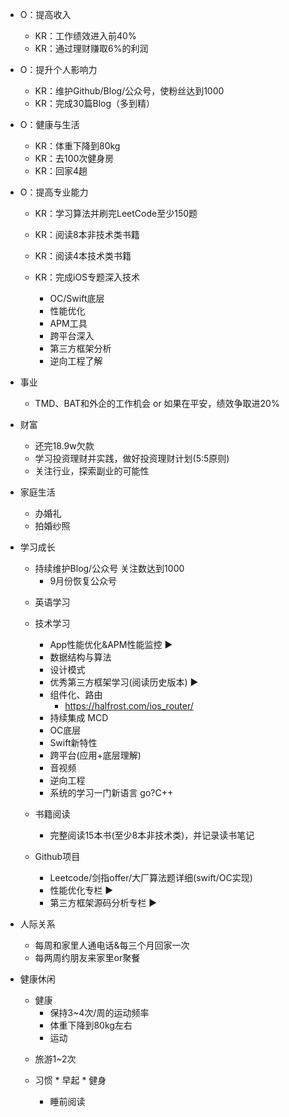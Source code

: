 - O：提高收入

  - KR：工作绩效进入前40%
  - KR：通过理财赚取6%的利润

- O：提升个人影响力

  - KR：维护Github/Blog/公众号，使粉丝达到1000
  - KR：完成30篇Blog（多到精）

- O：健康与生活

  - KR：体重下降到80kg
  - KR：去100次健身房
  - KR：回家4趟

- O：提高专业能力

  - KR：学习算法并刷完LeetCode至少150题

  - KR：阅读8本非技术类书籍

  - KR：阅读4本技术类书籍

  - KR：完成iOS专题深入技术

    - OC/Swift底层
    - 性能优化
    - APM工具
    - 跨平台深入
    - 第三方框架分析
    - 逆向工程了解

    





- 事业
	
	- TMD、BAT和外企的工作机会 or  如果在平安，绩效争取进20%
- 财富
	- 还完18.9w欠款
	* 学习投资理财并实践，做好投资理财计划(5:5原则)
	* 关注行业，探索副业的可能性
- 家庭生活
	- 办婚礼
	
	* 拍婚纱照
- 学习成长
	- 持续维护Blog/公众号 关注数达到1000
		-  9月份恢复公众号 
	* 英语学习
	* 技术学习
		-  App性能优化&APM性能监控  ▶️
		-  数据结构与算法
		* 设计模式
		* 优秀第三方框架学习(阅读历史版本) ▶️
		* 组件化、路由
			* https://halfrost.com/ios_router/
		-  持续集成 MCD 
		-  OC底层
		* Swift新特性
		-  跨平台(应用+底层理解)
		-  音视频
		-  逆向工程
		-  系统的学习一门新语言 go?C++
	* 书籍阅读
		
		- 完整阅读15本书(至少8本非技术类)，并记录读书笔记
	* Github项目
		- Leetcode/剑指offer/大厂算法题详细(swift/OC实现)
		* 性能优化专栏 ▶️
		* 第三方框架源码分析专栏 ▶️
- 人际关系
	- 每周和家里人通电话&每三个月回家一次
	
	* 每两周约朋友来家里or聚餐
- 健康休闲  
	- 健康
		- 保持3~4次/周的运动频率
		* 体重下降到80kg左右
		* 运动
	* 旅游1~2次
	* 习惯
        	* 早起
           	* 健身
		
		- 睡前阅读